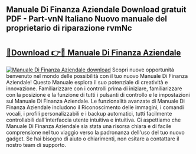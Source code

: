 ## Manuale Di Finanza Aziendale Download gratuit PDF - Part-vnN Italiano Nuovo manuale del proprietario di riparazione rvmNc

# <h2><a href="http://dfbvhk.blite.top/?on=Manuale+Di+Finanza+Aziendale">🔗Download 👉🔴 Manuale Di Finanza Aziendale</a></h2>

[![Manuale Di Finanza Aziendale download](https://i.imgur.com/lujVjoI.png)](http://dfbvhk.blite.top/?on=Manuale+Di+Finanza+Aziendale)
Scopri nuove opportunità benvenuto nel mondo delle possibilità con il tuo nuovo Manuale Di Finanza Aziendale! Questo Manuale esplora il suo potenziale di creatività e innovazione. Familiarizzare con i controlli prima di iniziare, familiarizzare con la posizione e la funzione di tutti i pulsanti di controllo e le impostazioni sul Manuale Di Finanza Aziendale. Le funzionalità avanzate di Manuale Di Finanza Aziendale includono il Riconoscimento delle immagini, i comandi vocali, i profili personalizzabili e i backup automatici, tutti facilmente controllabili dall'interfaccia utente intuitiva e intuitiva. Ci aspettiamo che Manuale Di Finanza Aziendale sia stata una risorsa chiara e di facile comprensione nel tuo viaggio verso la padronanza dell'uso del tuo nuovo gadget. Se hai bisogno di aiuto o chiarimenti, non esitare a contattare il nostro team di supporto.
